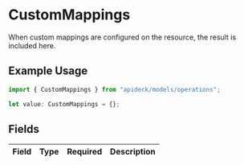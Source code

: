 # CustomMappings

When custom mappings are configured on the resource, the result is included here.

## Example Usage

```typescript
import { CustomMappings } from "apideck/models/operations";

let value: CustomMappings = {};
```

## Fields

| Field       | Type        | Required    | Description |
| ----------- | ----------- | ----------- | ----------- |